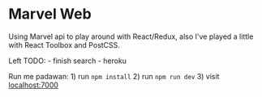 # Marvel Web

Using Marvel api to play around with React/Redux, also I've played a little with React Toolbox and PostCSS.

Left TODO: - finish search
		   - heroku

Run me padawan:
	1) run `npm install`
	2) run `npm run dev`
	3) visit [localhost:7000](localhost:7000)
